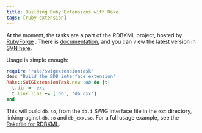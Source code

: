 ```yaml
---
title: Building Ruby Extensions with Rake
tags: [ruby extension]
---
```

At the moment, the tasks are a part of the RDBXML project, hosted by [RubyForge](http://rubyforge.org) . There is [documentation](http://rdbxml.rubyforge.org/classes/Rake.html), and you can view the latest version in [SVN here](http://rubyforge.org/plugins/scmsvn/viewcvs.php/trunk/rake/?root=rdbxml).

Usage is simple enough:

```ruby
require 'rake/swigextensiontask'
desc "Build the BDB interface extension"
Rake::SWIGExtensionTask.new :db do |t|
  t.dir = 'ext'
  t.link_libs += ['db', 'db_cxx']
end
```

This will build `db.so`, from the `db.i` SWIG interface file in the `ext` directory, linking-aginst `db.so` and `db_cxx.so`. For a full usage example, see the [Rakefile for RDBXML](http://rubyforge.org/plugins/scmsvn/viewcvs.php/trunk/Rakefile?root=rdbxml&view=markup).
